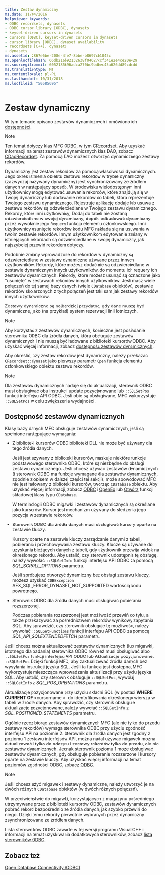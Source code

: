 ```yaml
---
title: Zestaw dynamiczny
ms.date: 11/04/2016
helpviewer_keywords:
- ODBC recordsets, dynasets
- ODBC cursor library [ODBC], dynasets
- keyset-driven cursors in dynasets
- cursors [ODBC], keyset-driven cursors in dynasets
- cursor library [ODBC], dynaset availability
- recordsets [C++], dynasets
- dynasets
ms.assetid: 2867e6be-208e-4fe7-8bbe-b8697cb1045c
ms.openlocfilehash: 66db216b92132638f04627ccf341e2e4ce20e429
ms.sourcegitcommit: 6052185696adca270bc9bdbec45a626dd89cdcdd
ms.translationtype: MT
ms.contentlocale: pl-PL
ms.lasthandoff: 10/31/2018
ms.locfileid: "50585695"
---
```

# <a name="dynaset"></a>Zestaw dynamiczny

W tym temacie opisano zestawów dynamicznych i omówiono ich [dostępności](#_core_availability_of_dynasets).

> [!NOTE]
>  Ten temat dotyczy klas MFC ODBC, w tym [CRecordset](../../mfc/reference/crecordset-class.md). Aby uzyskać informacji na temat zestawów dynamicznych klas DAO, zobacz [CDaoRecordset](../../mfc/reference/cdaorecordset-class.md). Za pomocą DAO możesz otworzyć dynamicznego zestawy rekordów.

Dynamiczny jest zestaw rekordów za pomocą właściwości dynamicznych. Jego okres istnienia obiektu zestawu rekordów w trybie dynamiczny (zazwyczaj nazywany dynamiczny) jest synchronizowany ze źródłem danych w następujący sposób. W środowisku wielodostępnym inni użytkownicy mogą edytować usuwania rekordów, które znajdują się w Twojej dynamiczny lub dodawanie rekordów do tabeli, która reprezentuje Twojego zestawu dynamicznego. Rejestruje aplikację dodaje lub usuwa z zestawu rekordów są odzwierciedlane w Twojego zestawu dynamicznego. Rekordy, które inni użytkownicy, Dodaj do tabeli nie zostaną odzwierciedlone w swojej dynamiczny, dopóki odbudować dynamiczny przez wywołanie jego `Requery` funkcja elementu członkowskiego. Inni użytkownicy usunięcie rekordów kodu MFC nakłada się na usuwania w twoim zestawie rekordów. Innym użytkownikom edytowanie zmiany w istniejących rekordach są odzwierciedlane w swojej dynamiczny, jak najszybciej przewiń rekordem dotyczy.

Podobnie zmiany wprowadzone do rekordów w dynamiczny są odzwierciedlane w zestawy dynamiczne używane przez innych użytkowników. Rekordy, które możesz dodać nie są odzwierciedlane w zestawie dynamicznym innych użytkowników, do momentu ich requery ich zestawów dynamicznych. Rekordy, które możesz usunąć są oznaczone jako "usunięte" w zestawach rekordów innych użytkowników. Jeśli masz wiele połączeń do tej samej bazy danych (wiele `CDatabase` obiektów), zestawie rekordów skojarzonych z tych połączeń jest taki sam jak zestawy rekordów innych użytkowników.

Zestawy dynamiczne są najbardziej przydatne, gdy dane muszą być dynamiczne, jako (na przykład) system rezerwacji linii lotniczych.

> [!NOTE]
> Aby korzystać z zestawów dynamicznych, konieczne jest posiadanie sterownika ODBC dla źródła danych, która obsługuje zestawów dynamicznych i nie muszą być ładowane z biblioteki kursorów ODBC. Aby uzyskać więcej informacji, zobacz [dostępność zestawów dynamicznych](#_core_availability_of_dynasets).

Aby określić, czy zestaw rekordów jest dynamiczny, należy przekazać `CRecordset::dynaset` jako pierwszy parametr `Open` funkcja elementu członkowskiego obiektu zestawu rekordów.

> [!NOTE]
> Dla zestawów dynamicznych nadaje się do aktualizacji, sterownik ODBC musi obsługiwać obu instrukcji update pozycjonowane lub `::SQLSetPos` funkcji interfejsu API ODBC. Jeśli obie są obsługiwane, MFC wykorzystuje `::SQLSetPos` w celu zwiększenia wydajności.

##  <a name="_core_availability_of_dynasets"></a> Dostępność zestawów dynamicznych

Klasy bazy danych MFC obsługuje zestawów dynamicznych, jeśli są spełnione następujące wymagania:

- Z biblioteki kursorów ODBC biblioteki DLL nie może być używany dla tego źródła danych.

   Jeśli jest używany z biblioteki kursorów, maskuje niektóre funkcje podstawowego sterownika ODBC, które są niezbędne do obsługi zestawu dynamicznego. Jeśli chcesz używać zestawów dynamicznych (i sterownik ODBC ma funkcje wymagane dla zestawów dynamicznych, zgodnie z opisem w dalszej części tej sekcji), może spowodować MFC nie jest ładowany z biblioteki kursorów, tworząc `CDatabase` obiektu. Aby uzyskać więcej informacji, zobacz [ODBC](../../data/odbc/odbc-basics.md) i [OpenEx](../../mfc/reference/cdatabase-class.md#openex) lub [Otwórz](../../mfc/reference/cdatabase-class.md#open) funkcji składowej klasy typu `CDatabase`.

   W terminologii ODBC migawki i zestawów dynamicznych są określane jako kursorów. Kursor jest mechanizm używany do śledzenia jego pozycja w zestawie rekordów.

- Sterownik ODBC dla źródła danych musi obsługiwać kursory oparte na zestawie kluczy.

   Kursory oparte na zestawie kluczy zarządzanie danymi z tabeli, pobierania i przechowywania zestawu kluczy. Klucze są używane do uzyskania bieżących danych z tabeli, gdy użytkownik przewija widok na określonego rekordu. Aby ustalić, czy sterownik udostępnia tę obsługę, należy wywołać `::SQLGetInfo` funkcji interfejsu API ODBC za pomocą *SQL_SCROLL_OPTIONS* parametru.

   Jeśli spróbujesz otworzyć dynamiczny bez obsługi zestawu kluczy, możesz uzyskać `CDBException` AFX_SQL_ERROR_DYNASET_NOT_SUPPORTED wartością kodu powrotnego.

- Sterownik ODBC dla źródła danych musi obsługiwać pobierania rozszerzonej.

   Podczas pobierania rozszerzonej jest możliwość przewiń do tyłu, a także przekazywać za pośrednictwem rekordów wynikowy zapytania SQL. Aby sprawdzić, czy sterownik obsługuje tę możliwość, należy wywołać `::SQLGetFunctions` funkcji interfejsu API ODBC za pomocą *SQL_API_SQLEXTENDEDFETCH* parametru.

Jeśli chcesz można aktualizować zestawów dynamicznych (lub migawki, istotnego dla badania) sterownika ODBC również musi obsługiwać albo `::SQLSetPos` funkcji interfejsu API ODBC lub Aktualizacje pozycjonowane. `::SQLSetPos` Dzięki funkcji MFC, aby zaktualizować źródła danych bez wysyłania instrukcji języka SQL. Jeśli ta funkcja jest dostępna, MFC wykorzystuje mieszcząca wprowadzania aktualizacji przy użyciu języka SQL. Aby ustalić, czy sterownik obsługuje `::SQLSetPos`, wywołaj `::SQLGetInfo` z *SQL_POS_OPERATIONS* parametru.

Aktualizacje pozycjonowane przy użyciu składni SQL (w postaci **WHERE CURRENT OF** \<cursorname >) do identyfikowania określonego wiersza w tabeli w źródle danych. Aby sprawdzić, czy sterownik obsługuje aktualizacje pozycjonowane, należy wywołać `::SQLGetInfo` z *SQL_POSITIONED_STATEMENTS* parametru.

Ogólnie rzecz biorąc zestawów dynamicznych MFC (ale nie tylko do przodu zestawy rekordów) wymaga sterownika ODBC przy użyciu zgodność interfejsu API na poziomie 2. Sterownik dla źródła danych jest zgodny z poziomu 1 zestawu interfejsów API, można nadal używać migawek można aktualizować i tylko do odczytu i zestawy rekordów tylko do przodu, ale nie zestawów dynamicznych. Jednak sterownik poziomu 1 może obsługiwać zestawów dynamicznych, gdy obsługuje pobieranie rozszerzone i kursory oparte na zestawie kluczy. Aby uzyskać więcej informacji na temat poziomów zgodności ODBC, zobacz [ODBC](../../data/odbc/odbc-basics.md).

> [!NOTE]
> Jeśli chcesz użyć migawek i zestawy dynamiczne, należy utworzyć je na dwóch różnych `CDatabase` obiektów (w dwóch różnych połączeń).

W przeciwieństwie do migawki, korzystających z magazynu pośredniego utrzymywane przez z biblioteki kursorów ODBC, zestawów dynamicznych pobrać rekord bezpośrednio ze źródła danych, jak szybko przewiń do niego. Dzięki temu rekordy pierwotnie wybranych przez dynamiczny zsynchronizowane ze źródłem danych.

Lista sterowników ODBC zawarte w tej wersji programu Visual C++ i informacji na temat uzyskiwania dodatkowych sterowników, zobacz [lista sterowników ODBC](../../data/odbc/odbc-driver-list.md).

## <a name="see-also"></a>Zobacz też

[Open Database Connectivity (ODBC)](../../data/odbc/open-database-connectivity-odbc.md)
